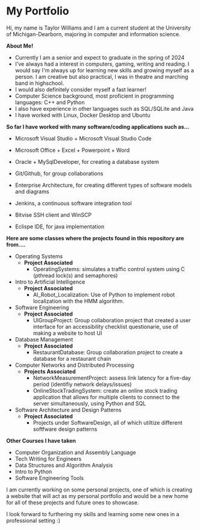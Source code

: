 # My Portfolio
Hi, my name is Taylor Williams and I am a current student at the University of Michigan-Dearborn, majoring in computer and information science.


**About Me!**
- Currently I am a senior and expect to graduate in the spring of 2024 
- I've always had a interest in computers, gaming, writing and reading. I would say I'm always up for learning new skills and growing myself as a person. I am creative but also practical, I was in theatre and marching band in highschool.
- I would also definitely consider myself a fast learner!
- Computer Science background, most proficient in programming languages: C++ and Python 
- I also have experience in other languages such as SQL/SQLite and Java
- I have worked with Linux, Docker Desktop and Ubuntu 


**So far I have worked with many software/coding applications such as...**
- Microsoft Visual Studio + Microsoft Visual Studio Code
- Microsoft Office + Excel + Powerpoint + Word
- Oracle + MySqlDeveloper, for creating a database system
- Git/Github, for group collaborations

- Enterprise Architecture, for creating different types of software models and diagrams
- Jenkins, a continuous software integration tool
- Bitvise SSH client and WinSCP
- Eclispe IDE, for java implementation


**Here are some classes where the projects found in this repository are from....**

- Operating Systems 
   - **Project Associated**
       - OperatingSystems: simulates a traffic control system using C (pthread lock(s) and semaphores)
- Intro to Artificial Intelligence
   - **Project Associated**
       - AI_Robot_Localization: Use of Python to implement robot localization with the HMM algorithm.
- Software Engineering
   - **Project Associated**
       - UIGroupProject: Group collaboration project that created a user interface for an accessibility checklist questionarie, use of making a website to host UI
- Database Management 
   - **Project Associated**
       - RestaurantDatabase: Group collaboration project to create a database for a restaurant chain
- Computer Networks and Distributed Processing
   - **Projects Associated**
      - NetworkMeasurementProject: assess link latency for a five-day period (identifiy network delays/issues)
      - OnlineStockTradingSystem: create an online stock trading application that allows for multiple clients to connect to the server simultaneously, using Python 
      and SQL
- Software Architecture and Design Patterns
   - **Project Associated**
      - Projects under SoftwareDesign, all of which utiltize different softfware design patterns


**Other Courses I have taken**
- Computer Organization and Assembly Language
- Tech Writing for Engineers
- Data Structures and Algorithm Analysis
- Intro to Python
- Software Engineering Tools



I am currently working on some personal projects, one of which is creating a website that will act as my personal portfolio and would be a new home for all of these projects and future ones to showcase. 

I look forward to furthering my skills and learning some new ones in a professional setting :)

